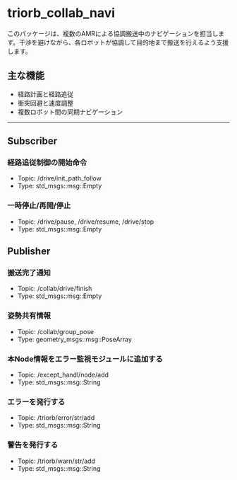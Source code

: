 # triorb_collab_navi

このパッケージは、複数のAMRによる協調搬送中のナビゲーションを担当します。干渉を避けながら、各ロボットが協調して目的地まで搬送を行えるよう支援します。

## 主な機能

- 経路計画と経路追従
- 衝突回避と速度調整
- 複数ロボット間の同期ナビゲーション

---

## Subscriber
### 経路追従制御の開始命令
- Topic: /drive/init_path_follow
- Type: std_msgs::msg::Empty

### 一時停止/再開/停止
- Topic: /drive/pause, /drive/resume, /drive/stop
- Type: std_msgs::msg::Empty

## Publisher
### 搬送完了通知
- Topic: /collab/drive/finish
- Type: std_msgs::msg::Empty

### 姿勢共有情報
- Topic: /collab/group_pose
- Type: geometry_msgs::msg::PoseArray

### 本Node情報をエラー監視モジュールに追加する
- Topic: /except_handl/node/add
- Type: std_msgs::msg::String

### エラーを発行する
- Topic: /triorb/error/str/add
- Type: std_msgs::msg::String

### 警告を発行する
- Topic: /triorb/warn/str/add
- Type: std_msgs::msg::String
